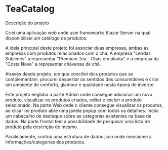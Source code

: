 # TeaCatalog

Descrição do projeto

Criei uma aplicação web onde usei frameworks Blazor Server na qual disponibilizei um catálogo de produtos.

A ideia principal deste projeto foi associar duas empresas, ambas as empresas com produtos relacionados com o chá. A empresa "Lendas Sublimes" a representar "Premium Tea - Chás em planta" e a empresa da "Costa Nova" a representar chávenas de chá.

Através desde projeto, em que conciliei dois produtos que se complementam, procurei despertar os sentidos dos consumidores e criar um ambiente de conforto, glamour e qualidade nesta época de inverno.

Este projeto engloba a parte Admin onde consegue adicionar um novo produto, visualizar os produtos criados, editar e excluir o produto selecionado. 
Na parte Web onde o cliente consegue visualizar os produtos, ao clicar no produto abre uma janela popup com todos os detalhes. Inclui um cabeçalho de destaque sobre as categorias existentes na base de dados. Na parte frontal tem a possibilidade de pesquisar uma lista de produto pela descrição do mesmo.

Paralelamente, contruí uma estrutura de dados json onde mencionei a informações/categorias dos produtos.


